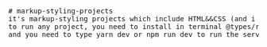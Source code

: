 <pre>
# markup-styling-projects
it's markup-styling projects which include HTML&amp;&amp;CSS (and i choose NEXT JS fraimwork)
to run any project, you need to install in terminal @types/react with command: npm install --save-dev @types/react
and you need to type yarn dev or npm run dev to run the server
</pre>
